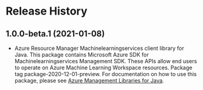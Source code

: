 # Release History

## 1.0.0-beta.1 (2021-01-08)

- Azure Resource Manager Machinelearningservices client library for Java. This package contains Microsoft Azure SDK for Machinelearningservices Management SDK. These APIs allow end users to operate on Azure Machine Learning Workspace resources. Package tag package-2020-12-01-preview. For documentation on how to use this package, please see [Azure Management Libraries for Java](https://aka.ms/azsdk/java/mgmt).
